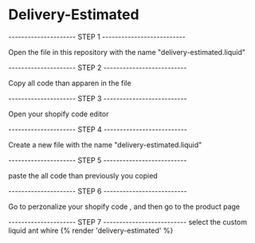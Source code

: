 # Delivery-Estimated
--------------------- STEP 1 --------------------------


Open the file in this repository with the name "delivery-estimated.liquid"

--------------------- STEP 2 --------------------------


Copy all code than apparen in the file 


--------------------- STEP 3 --------------------------


Open your shopify code editor 

--------------------- STEP 4 --------------------------


Create a new file with the name "delivery-estimated.liquid"

--------------------- STEP 5 --------------------------


paste the all code than previously you copied

--------------------- STEP 6 --------------------------


Go to perzonalize your shopify code , and then go to the product page 


--------------------- STEP 7 --------------------------
select the custom liquid ant whire {% render 'delivery-estimated' %}














